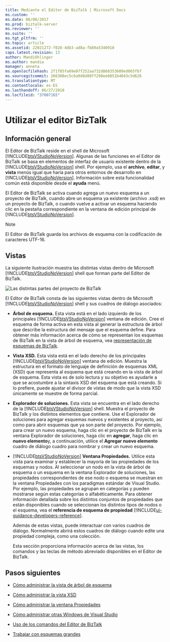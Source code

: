 ```yaml
---
title: Mediante el Editor de BizTalk | Microsoft Docs
ms.custom: ''
ms.date: 06/08/2017
ms.prod: biztalk-server
ms.reviewer: ''
ms.suite: ''
ms.tgt_pltfrm: ''
ms.topic: article
ms.assetid: 22021272-f028-4db3-ad8a-fb89a5340910
caps.latest.revision: 13
author: MandiOhlinger
ms.author: mandia
manager: anneta
ms.openlocfilehash: 2f1f85fa69e07f252aa732d868353609ed065fbf
ms.sourcegitcommit: 266308ec5c6a9d8d80ff298ee6051b4843c5d626
ms.translationtype: MT
ms.contentlocale: es-ES
ms.lasthandoff: 06/27/2018
ms.locfileid: "37007165"
---
```

# <a name="using-biztalk-editor"></a>Utilizar el editor BizTalk

## <a name="overview"></a>Información general
El Editor de BizTalk reside en el shell de Microsoft [!INCLUDE[btsVStudioNoVersion](../includes/btsvstudionoversion-md.md)]. Algunas de las funciones en el Editor de BizTalk se basa en elementos de interfaz de usuario existente dentro de la [!INCLUDE[btsVStudioNoVersion](../includes/btsvstudionoversion-md.md)] shell. Por ejemplo, usa el **archivo**, **editar**, y **vista** menús igual que haría para otros entornos de desarrollo en [!INCLUDE[btsVStudioNoVersion](../includes/btsvstudionoversion-md.md)]. Información sobre esta funcionalidad común está disponible desde el **ayuda** menú.  
  
 El Editor de BizTalk se activa cuando agrega un nuevo esquema a un proyecto de BizTalk, cuando abre un esquema ya existente (archivo .xsd) en un proyecto de BizTalk, o cuando vuelve a activar un esquema haciendo clic en la pestaña correspondiente en la ventana de edición principal de [!INCLUDE[btsVStudioNoVersion](../includes/btsvstudionoversion-md.md)].  
  
> [!NOTE]
>  El Editor de BizTalk guarda los archivos de esquema con la codificación de caracteres UTF-16.  

## <a name="views"></a>Vistas  
 La siguiente ilustración muestra las distintas vistas dentro de Microsoft [!INCLUDE[btsVStudioNoVersion](../includes/btsvstudionoversion-md.md)] shell que forman parte del Editor de BizTalk.  
  
 ![Las distintas partes del proyecto de BizTalk](../core/media/differentpartsofbiztalkserver.gif "DifferentpartsofBizTalkServer")  
  
 El Editor de BizTalk consta de las siguientes vistas dentro de Microsoft [!INCLUDE[btsVStudioNoVersion](../includes/btsvstudionoversion-md.md)] shell y sus cuadros de diálogo asociados:  
  
- **Árbol de esquema.** Esta vista está en el lado izquierdo de los principales [!INCLUDE[btsVStudioNoVersion](../includes/btsvstudionoversion-md.md)] ventana de edición. Cree el esquema de forma activa en esta vista al generar la estructura de árbol que describe la estructura del mensaje que el esquema define. Para obtener más información acerca de cómo se representan los esquemas de BizTalk en la vista de árbol de esquema, vea [representación de esquemas de BizTalk](../core/biztalk-representation-of-schemas.md).  
  
- **Vista XSD.** Esta vista está en el lado derecho de los principales [!INCLUDE[btsVStudioNoVersion](../includes/btsvstudionoversion-md.md)] ventana de edición. Muestra la estructura en el formato de lenguaje de definición de esquemas XML (XSD) que representa al esquema que está creando en la vista de árbol de esquema. Esta vista es de solo lectura y su objetivo es ayudarle a que se acostumbre a la sintaxis XSD del esquema que está creando. Si lo prefiere, puede ajustar el divisor de vistas de modo que la vista XSD únicamente se muestre de forma parcial.  
  
- **Explorador de soluciones.** Esta vista se encuentra en el lado derecho de la [!INCLUDE[btsVStudioNoVersion](../includes/btsvstudionoversion-md.md)] shell. Muestra el proyecto de BizTalk y los distintos elementos que contiene. Use el Explorador de soluciones para agregar esquemas nuevos y existentes al proyecto, así como para abrir esquemas que ya son parte del proyecto. Por ejemplo, para crear un nuevo esquema, haga clic en el proyecto de BizTalk en la ventana Explorador de soluciones, haga clic en **agregar**, haga clic en **nuevo elemento**y, a continuación, utilice el **Agregar nuevo elemento** cuadro de diálogo cuadro para nombrar y crear un nuevo esquema.  
  
- [!INCLUDE[btsVStudioNoVersion](../includes/btsvstudionoversion-md.md)]  **Ventana Propiedades.** Utilice esta vista para examinar y establecer la mayoría de las propiedades de los esquemas y nodos. Al seleccionar un nodo en la vista de árbol de esquema o un esquema en la ventana Explorador de soluciones, las propiedades correspondientes de ese nodo o esquema se muestran en la ventana Propiedades con los paradigmas estándar de Visual Studio. Por ejemplo, las propiedades se agrupan en categorías y pueden mostrarse según estas categorías o alfabéticamente. Para obtener información detallada sobre los distintos conjuntos de propiedades que están disponibles cuando se seleccionan los distintos tipos de nodos o el esquema, vea el **referencia de esquema de propiedad** [!INCLUDE[ui-guidance-developers-reference](../includes/ui-guidance-developers-reference.md)].
  
  Además de estas vistas, puede interactuar con varios cuadros de diálogo. Normalmente abrirá estos cuadros de diálogo cuando edite una propiedad compleja, como una colección.  
  
  Esta sección proporciona información acerca de las vistas, los comandos y las teclas de método abreviado disponibles en el Editor de BizTalk.  
  
## <a name="next-steps"></a>Pasos siguientes 
  
-   [Cómo administrar la vista de árbol de esquema](../core/how-to-manage-the-schema-tree-view.md)  
  
-   [Cómo administrar la vista XSD](../core/how-to-manage-the-xsd-view.md)  
  
-   [Cómo administrar la ventana Propiedades](../core/how-to-manage-the-properties-window.md)  
  
-   [Cómo administrar otras Windows de Visual Studio](../core/how-to-manage-other-visual-studio-windows.md)  
  
-   [Uso de los comandos del Editor de BizTalk](../core/using-biztalk-editor-commands.md)  
  
-   [Trabajar con esquemas grandes](../core/working-with-large-schemas.md)